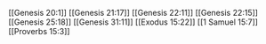 [[Genesis 20:1]]
[[Genesis 21:17]]
[[Genesis 22:11]]
[[Genesis 22:15]]
[[Genesis 25:18]]
[[Genesis 31:11]]
[[Exodus 15:22]]
[[1 Samuel 15:7]]
[[Proverbs 15:3]]

